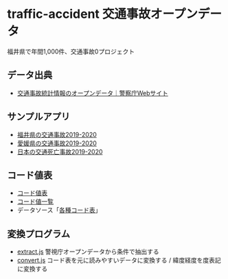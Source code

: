 # traffic-accident 交通事故オープンデータ

福井県で年間1,000件、交通事故0プロジェクト

## データ出典

- [交通事故統計情報のオープンデータ｜警察庁Webサイト](https://www.npa.go.jp/publications/statistics/koutsuu/opendata/index_opendata.html)

## サンプルアプリ

- [福井県の交通事故2019-2020](https://code4fukui.github.io/traffic-accident/fukui.html)
- [愛媛県の交通事故2019-2020](https://code4fukui.github.io/traffic-accident/ehime.html)
- [日本の交通死亡事故2019-2020](https://code4fukui.github.io/traffic-accident/fatal.html)

## コード値表

- [コード値表](code/code.csv)
- [コード値一覧](code)
- データソース「[各種コード表](https://www.npa.go.jp/publications/statistics/koutsuu/opendata/2019/codebook_2019.pdf)」

## 変換プログラム

- [extract.js](extract.js) 警視庁オープンデータから条件で抽出する
- [convert.js](convert.js) コード表を元に読みやすいデータに変換する / 緯度経度を度表記に変換する
